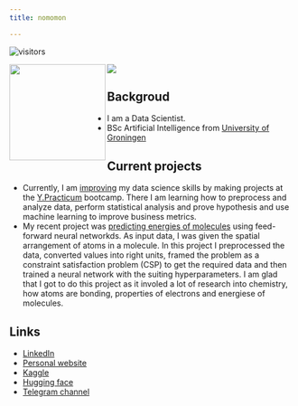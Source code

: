 ```yaml
---
title: nomomon

---
```


![visitors](https://visitor-badge.glitch.me/badge?page_id=nomomon.nomomon)

<div>
  <img height="170" align="left" src="https://github-readme-stats.vercel.app/api?username=nomomon&count_private=true&include_all_commits=true" />
  <img src="https://github-readme-stats.vercel.app/api/top-langs/?username=nomomon&layout=compact&hide=jupyter%20notebook" />
</div>


## Backgroud

- I am a Data Scientist.
- BSc Artificial Intelligence from [University of Groningen](https://www.rug.nl/bachelors/artificial-intelligence/?lang=en)

## Current projects

- Currently, I am [improving](https://github.com/nomomon/yandex-data-science) my data science skills by making projects at the [Y.Practicum](https://practicum.com/data-scientist/) bootcamp. There I am learning how to preprocess and analyze data, perform statistical analysis and prove hypothesis and use machine learning to improve business metrics.
- My recent project was [predicting energies of molecules](https://github.com/nomomon/molecule-energy-prediction) using feed-forward neural networkds. As input data, I was given the spatial arrangement of atoms in a molecule. In this project I preprocessed the data, converted values into right units, framed the problem as a constraint satisfaction problem (CSP) to get the required data and then trained a neural network with the suiting hyperparameters. I am glad that I got to do this project as it involed a lot of research into chemistry, how atoms are bonding, properties of electrons and energiese of molecules.

## Links

- [LinkedIn](https://www.linkedin.com/in/nomomon)
- [Personal website](https://nomomon.github.io/)
- [Kaggle](https://www.kaggle.com/mononom)
- [Hugging face](https://huggingface.co/nomomon)
- [Telegram channel](https://t.me/pigeorge)